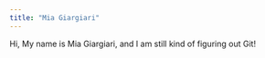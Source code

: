 ```yaml
---
title: "Mia Giargiari"
---
```


Hi, My name is Mia Giargiari, and I am still kind of figuring out Git!
